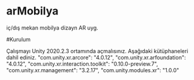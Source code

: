 # arMobilya
iç/dış mekan mobilya dizayn AR uyg.


#Kurulum

Çalışmayı Unity 2020.2.3 ortamında açmalısınız. 
Aşağıdaki kütüphaneleri dahil ediniz.
      "com.unity.xr.arcore": "4.0.12",
      "com.unity.xr.arfoundation": "4.0.12",
      "com.unity.xr.interaction.toolkit": "0.10.0-preview.7",
      "com.unity.xr.management": "3.2.17",
      "com.unity.modules.xr": "1.0.0"
